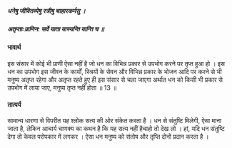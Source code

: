 ##### धनेषु जीवितव्येषु स्त्रीषु चाहारकर्मसु ।
##### अतृप्ताः प्राणिन: सर्वे याता यास्यन्ति यान्ति च ॥

#### भावार्थ

इस संसार में कोई भी प्राणी ऐसा नहीं है जो धन का विभिन्न प्रकार से उपभोग करने पर तृप्त हुआ हो । इस धन का उपभोग इस जीवन के कार्यों, स्त्रियों के सेवन और विभिन्न प्रकार के भोजन आदि पर करने से भी मनुष्य अतृप्त रहेगा और अतृप्त रहते हुए ही इस संसार से चला जाएगा अर्थात धन को किसी भी प्रकार से उपभोग में लाया जाए, मनुष्य तृप्त नहीं होता ॥ 13 ॥

#### तात्पर्य

सामान्य धारणा से विपरीत यह श्लोक सत्य की ओर संकेत करता है । धन से संतुष्टि मिलेगी, ऐसा माना जाता है, लेकिन आचार्य चाणक्य का कथन है कि यह सत्य नहीं हैचाहो तो देख लो । हां, यदि धन संतुष्टि देगा तो केवल परोपकार में लगकर । ऐसा धन मनुष्य को संतोष और तृप्ति दोनों प्रदान करता है ।